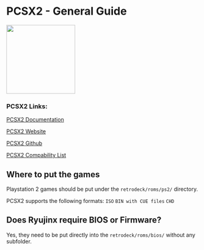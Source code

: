 # PCSX2 - General Guide

<img src="../../../wiki_images/logos/pcsx2-logo.png" width="180">

### PCSX2 Links:

[PCSX2 Documentation](https://pcsx2.net/docs/)

[PCSX2 Website](https://pcsx2.net/)

[PCSX2 Github](https://github.com/PCSX2/pcsx2)

[PCSX2 Compability List](https://pcsx2.net/compat/)

## Where to put the games

Playstation 2 games should be put under the `retrodeck/roms/ps2/` directory.

PCSX2 supports the following formats: `ISO` `BIN with CUE files` `CHD`


## Does Ryujinx require BIOS or Firmware?

Yes, they need to be put directly into the `retrodeck/roms/bios/` without any subfolder.
